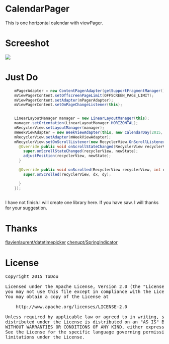 # CalendarPager
This is one horizontal calendar with viewPager.

Screeshot
====
![](/screenshot.gif)


Just Do
====
```java
    mPagerAdapter = new ContentPagerAdapter(getSupportFragmentManager(), new CalendarDay(2015, 5, 1), new CalendarDay(2015, 5, 19));
    mViewPagerContent.setOffscreenPageLimit(OFFSCREEN_PAGE_LIMIT);
    mViewPagerContent.setAdapter(mPagerAdapter);
    mViewPagerContent.setOnPageChangeListener(this);


    LinearLayoutManager manager = new LinearLayoutManager(this);
    manager.setOrientation(LinearLayoutManager.HORIZONTAL);
    mRecyclerView.setLayoutManager(manager);
    mWeekViewAdapter = new WeekViewAdapter(this, new CalendarDay(2015, 5, 1), new CalendarDay(2015, 5, 19), mViewPagerContent);
    mRecyclerView.setAdapter(mWeekViewAdapter);
    mRecyclerView.setOnScrollListener(new RecyclerView.OnScrollListener() {
      @Override public void onScrollStateChanged(RecyclerView recyclerView, int newState) {
        super.onScrollStateChanged(recyclerView, newState);
        adjustPosition(recyclerView, newState);
      }

      @Override public void onScrolled(RecyclerView recyclerView, int dx, int dy) {
        super.onScrolled(recyclerView, dx, dy);

      }
    });
    
```
I have not finish.I will create one library here. If you have saw. I will thanks for your suggestion.

Thanks
====
[flavienlaurent/datetimepicker](https://github.com/flavienlaurent/datetimepicker)
[chenupt/SpringIndicator](https://github.com/chenupt/SpringIndicator)

License
====
<pre>
Copyright 2015 ToDou

Licensed under the Apache License, Version 2.0 (the "License");
you may not use this file except in compliance with the License.
You may obtain a copy of the License at

    http://www.apache.org/licenses/LICENSE-2.0

Unless required by applicable law or agreed to in writing, software
distributed under the License is distributed on an "AS IS" BASIS,
WITHOUT WARRANTIES OR CONDITIONS OF ANY KIND, either express or implied.
See the License for the specific language governing permissions and
limitations under the License.
</pre>
